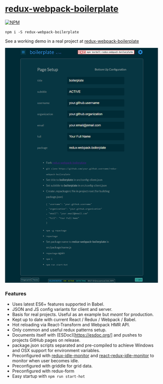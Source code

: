 # [redux-webpack-boilerplate](https://npmjs.com/packages/redux-webpack-boilerplate)


[![NPM](https://nodei.co/npm/redux-webpack-boilerplate.png?stars=true&downloads=true)](https://nodei.co/npm/redux-webpack-boilerplate/)

`npm i -S redux-webpack-boilerplate`


See a working demo in a real project at [redux-webpack-boilerplate](https://cchamberlain.github.io/redux-webpack-boilerplate)


![redux-webpack-boilerplate](/src/public/images/boilerplate.png)


### Features

* Uses latest ES6+ features supported in Babel.
* JSON and JS config variants for client and server.
* Basis for real projects. Useful as an example but *meant* for production.
* Kept up to date with current React / Redux / Webpack / Babel.
* Hot reloading via React-Transform and Webpack HMR API.
* Only common and useful redux patterns setup.
* Documents itself with (ESDoc)[https://esdoc.org/] and pushes to projects GitHub pages on release.
* package.json scripts separated and pre-compiled to achieve Windows and OSX support for environment variables.
* Preconfigured with [redux-idle-monitor](https://npmjs.com/packages/redux-idle-monitor) and [react-redux-idle-monitor](https://npmjs.com/packages/react-redux-idle-monitor) to monitor when user becomes idle.
* Preconfigured with griddle for grid data.
* Preconfigured with redux-form
* Easy startup with `npm run start-hot`
